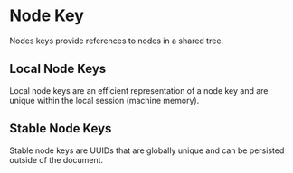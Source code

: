 # Node Key

Nodes keys provide references to nodes in a shared tree.

## Local Node Keys

Local node keys are an efficient representation of a node key and are unique within the local session (machine memory).

## Stable Node Keys

Stable node keys are UUIDs that are globally unique and can be persisted outside of the document.
